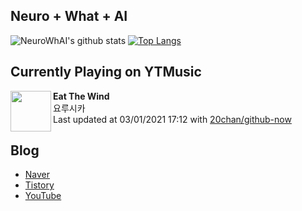 ## Neuro + What + AI

![NeuroWhAI's github stats](https://github-readme-stats.vercel.app/api?username=neurowhai&count_private=true&show_icons=true)
[![Top Langs](https://github-readme-stats.vercel.app/api/top-langs/?username=neurowhai&layout=compact)](https://github.com/anuraghazra/github-readme-stats)

## Currently Playing on YTMusic

[<img align="left" height="65" src="https://lh3.googleusercontent.com/UXUQKejdYcQXjgOZVk2j3A12MRZUdrUwAwddJoj2C0TIEcM6lNACX2VZiLj5kki5Y-C1fx7B4-MtBtUY">](https://music.youtube.com/channel/UCabLXblrQG4cO8F9qdd4Xsw)

**Eat The Wind**  
요루시카  
Last updated at 03/01/2021 17:12 with [20chan/github-now](https://github.com/20chan/github-now)

## Blog

- [Naver](http://blog.naver.com/neurowhai)
- [Tistory](http://neurowhai.tistory.com/)
- [YouTube](https://www.youtube.com/channel/UCB_v1xU6laBHOeH6z4L-Mtw)
